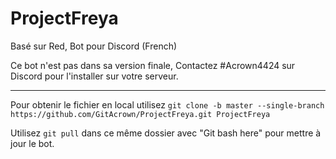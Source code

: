 # ProjectFreya
Basé sur Red, Bot pour Discord (French) 

Ce bot n'est pas dans sa version finale, Contactez #Acrown4424 sur Discord pour l'installer sur votre serveur.

-----------------------------------------------------------

Pour obtenir le fichier en local utilisez 
`git clone -b master --single-branch https://github.com/GitAcrown/ProjectFreya.git ProjectFreya`

Utilisez `git pull` dans ce même dossier avec "Git bash here" pour mettre à jour le bot.
